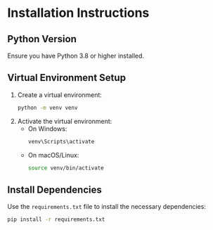 # Installation Instructions

## Python Version
Ensure you have Python 3.8 or higher installed.

## Virtual Environment Setup
1. Create a virtual environment:
   ```bash
   python -m venv venv
   ```
2. Activate the virtual environment:
   - On Windows:
     ```bash
     venv\Scripts\activate
     ```
   - On macOS/Linux:
     ```bash
     source venv/bin/activate
     ```

## Install Dependencies
Use the `requirements.txt` file to install the necessary dependencies:
```bash
pip install -r requirements.txt
```